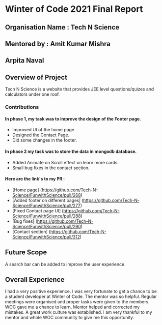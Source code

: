 # Winter of Code 2021 Final Report

## Organisation Name : Tech N Science 
## Mentored by : Amit Kumar Mishra
## Arpita Naval

## Overview of Project
Tech N Science is a website that provides JEE level questions/quizes and calculators under one roof.
### Contributions

#### In phase 1, my task was to improve the design of the Footer page.

- Improved UI of the home page.
- Designed the Contact Page. 
- Did some changes in the footer.

#### In phase 2 my task was to store the data in mongodb database.
- Added Animate on Scroll effect on learn more cards.
- Small bug fixes in the contact section.

#### Here are the link's to my PR :
- [Home page] (https://github.com/Tech-N-Science/FunwithScience/pull/268)
- [Added footer on different pages] (https://github.com/Tech-N-Science/FunwithScience/pull/277)
- [Fixed Contact page UI] (https://github.com/Tech-N-Science/FunwithScience/pull/288)
- [Bug fixes] (https://github.com/Tech-N-Science/FunwithScience/pull/290)
- [Contact section] (https://github.com/Tech-N-Science/FunwithScience/pull/312)


## Future Scope
A search bar can be added to improve the user experience. 

## Overall Experience
I had a very positive experience. I was very fortunate to get a chance to be a student developer at Winter of Code. The mentor was so helpful. Regular meetings were organised and proper tasks were given to the members. WOC gave me a chance to learn. Mentor helped and corrected my mistakes. A great work culture was extablished. I am very thankful to my mentor and whole WOC community to give me this opportunity.

